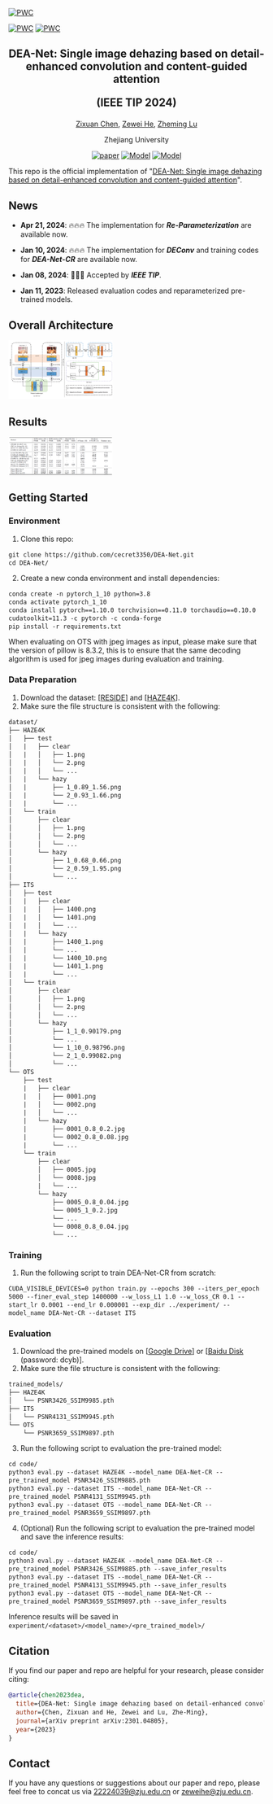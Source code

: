 [![PWC](https://img.shields.io/endpoint.svg?url=https://paperswithcode.com/badge/dea-net-single-image-dehazing-based-on-detail/image-dehazing-on-haze4k)](https://paperswithcode.com/sota/image-dehazing-on-haze4k?p=dea-net-single-image-dehazing-based-on-detail) 

[![PWC](https://img.shields.io/endpoint.svg?url=https://paperswithcode.com/badge/dea-net-single-image-dehazing-based-on-detail/image-dehazing-on-sots-indoor)](https://paperswithcode.com/sota/image-dehazing-on-sots-indoor?p=dea-net-single-image-dehazing-based-on-detail) 
[![PWC](https://img.shields.io/endpoint.svg?url=https://paperswithcode.com/badge/dea-net-single-image-dehazing-based-on-detail/image-dehazing-on-sots-outdoor)](https://paperswithcode.com/sota/image-dehazing-on-sots-outdoor?p=dea-net-single-image-dehazing-based-on-detail)

<div align="center"> 

<h2> 
DEA-Net: Single image dehazing based on detail-enhanced convolution and content-guided attention 

(IEEE TIP 2024)
</h2>


[Zixuan Chen](https://scholar.google.com.hk/citations?user=pwixOhcAAAAJ&hl=ja&oi=sra), [Zewei He](https://scholar.google.com.hk/citations?user=yCHs_IsAAAAJ&hl=ja&oi=sra), [Zheming Lu]()

Zhejiang University

[![paper](https://img.shields.io/badge/arXiv-Paper-<COLOR>.svg)](https://arxiv.org/abs/2301.04805) [![Model](https://img.shields.io/badge/GoogleDrive-Weight-blue)](https://drive.google.com/drive/folders/1Rjb8dpyNnvvr0XLvIX9fg8Hdru_MhMCj?usp=sharing) [![Model](https://img.shields.io/badge/BaiduNetdisk-Weight-blue)](https://pan.baidu.com/s/1retfKIs_Om-D4zA45sL6Kg?pwd=dcyb)

</div>




This repo is the official implementation of "[DEA-Net: Single image dehazing based on detail-enhanced convolution and content-guided attention](https://arxiv.org/abs/2301.04805)".

## News

- **Apr 21, 2024**: :fire::fire::fire: The implementation for ***Re-Parameterization*** are available now.

- **Jan 10, 2024**: :fire::fire::fire: The implementation for ***DEConv***  and  training codes for ***DEA-Net-CR*** are available now.

- **Jan 08, 2024**: :tada::tada::tada: Accepted by ***IEEE TIP***.

- **Jan 11, 2023**: Released evaluation codes and reparameterized pre-trained models.

## Overall Architecture

<img src="fig/architecture.png" alt="Architecture" style="zoom:20%;" />

## Results

<img src="fig/results.png" alt="Results" style="zoom:20%;" />

## Getting Started

### Environment

1. Clone this repo:

```
git clone https://github.com/cecret3350/DEA-Net.git
cd DEA-Net/
```

2. Create a new conda environment and install dependencies:

```
conda create -n pytorch_1_10 python=3.8
conda activate pytorch_1_10
conda install pytorch==1.10.0 torchvision==0.11.0 torchaudio==0.10.0 cudatoolkit=11.3 -c pytorch -c conda-forge
pip install -r requirements.txt
```
When evaluating on OTS with jpeg images as input, please make sure that the version of pillow is 8.3.2, this is to ensure that the same decoding algorithm is used for jpeg images during evaluation and training.
### Data Preparation

1. Download the dataset: [[RESIDE](https://sites.google.com/view/reside-dehaze-datasets/reside-v0)] and [[HAZE4K](https://github.com/liuye123321/DMT-Net)].
2. Make sure the file structure is consistent with the following:

```
dataset/
├── HAZE4K
│   ├── test
│   |   ├── clear
│   |   │   ├── 1.png
│   |   │   └── 2.png
│   |   │   └── ...
│   |   └── hazy
│   |       ├── 1_0.89_1.56.png
│   |       └── 2_0.93_1.66.png
│   |       └── ...
│   └── train
│       ├── clear
│       │   ├── 1.png
│       │   └── 2.png
│       │   └── ...
│       └── hazy
│           ├── 1_0.68_0.66.png
│           └── 2_0.59_1.95.png
│           └── ...
├── ITS
│   ├── test
│   |   ├── clear
│   |   │   ├── 1400.png
│   |   │   └── 1401.png
│   |   │   └── ...
│   |   └── hazy
│   |       ├── 1400_1.png
│   |       └── ...
│   |       └── 1400_10.png
│   |       └── 1401_1.png
│   |       └── ...
│   └── train
│       ├── clear
│       │   ├── 1.png
│       │   └── 2.png
│       │   └── ...
│       └── hazy
│           ├── 1_1_0.90179.png
│           └── ...
│           └── 1_10_0.98796.png
│           └── 2_1_0.99082.png
│           └── ...
└── OTS
    ├── test
    |   ├── clear
    |   │   ├── 0001.png
    |   │   └── 0002.png
    |   │   └── ...
    |   └── hazy
    |       ├── 0001_0.8_0.2.jpg
    |       └── 0002_0.8_0.08.jpg
    |       └── ...
    └── train
        ├── clear
        │   ├── 0005.jpg
        │   └── 0008.jpg
        |	└── ...
        └── hazy
            ├── 0005_0.8_0.04.jpg
            └── 0005_1_0.2.jpg
            └── ...
            └── 0008_0.8_0.04.jpg
            └── ...
```

### Training

1. Run the following script to train DEA-Net-CR from scratch:

```
CUDA_VISIBLE_DEVICES=0 python train.py --epochs 300 --iters_per_epoch 5000 --finer_eval_step 1400000 --w_loss_L1 1.0 --w_loss_CR 0.1 --start_lr 0.0001 --end_lr 0.000001 --exp_dir ../experiment/ --model_name DEA-Net-CR --dataset ITS
```


### Evaluation

1. Download the pre-trained models on [[Google Drive](https://drive.google.com/drive/folders/1Rjb8dpyNnvvr0XLvIX9fg8Hdru_MhMCj?usp=sharing)] or [[Baidu Disk](https://pan.baidu.com/s/1retfKIs_Om-D4zA45sL6Kg) (password: dcyb)].
2. Make sure the file structure is consistent with the following:

```
trained_models/
├── HAZE4K
│   └── PSNR3426_SSIM9985.pth
├── ITS
│   └── PSNR4131_SSIM9945.pth
└── OTS
    └── PSNR3659_SSIM9897.pth
```

3. Run the following script to evaluation the pre-trained model:

```
cd code/
python3 eval.py --dataset HAZE4K --model_name DEA-Net-CR --pre_trained_model PSNR3426_SSIM9885.pth
python3 eval.py --dataset ITS --model_name DEA-Net-CR --pre_trained_model PSNR4131_SSIM9945.pth
python3 eval.py --dataset OTS --model_name DEA-Net-CR --pre_trained_model PSNR3659_SSIM9897.pth
```

4. (Optional) Run the following script to evaluation the pre-trained model and save the inference results:

```
cd code/
python3 eval.py --dataset HAZE4K --model_name DEA-Net-CR --pre_trained_model PSNR3426_SSIM9885.pth --save_infer_results
python3 eval.py --dataset ITS --model_name DEA-Net-CR --pre_trained_model PSNR4131_SSIM9945.pth --save_infer_results
python3 eval.py --dataset OTS --model_name DEA-Net-CR --pre_trained_model PSNR3659_SSIM9897.pth --save_infer_results
```
Inference results will be saved in ```experiment/<dataset>/<model_name>/<pre_trained_model>/```

## Citation
If you find our paper and repo are helpful for your research, please consider citing:

```bibtex
@article{chen2023dea,
  title={DEA-Net: Single image dehazing based on detail-enhanced convolution and content-guided attention},
  author={Chen, Zixuan and He, Zewei and Lu, Zhe-Ming},
  journal={arXiv preprint arXiv:2301.04805},
  year={2023}
}
```

## Contact
If you have any questions or suggestions about our paper and repo, please feel free to concat us via <22224039@zju.edu.cn> or <zeweihe@zju.edu.cn>.
